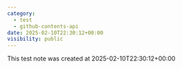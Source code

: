 ```yaml
---
category:
  - test
  - github-contents-api
date: 2025-02-10T22:30:12+00:00
visibility: public
---
```


This test note was created at 2025-02-10T22:30:12+00:00